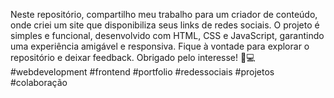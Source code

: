 Neste repositório, compartilho meu trabalho para um criador de conteúdo, onde criei um site que disponibiliza seus links de redes sociais. O projeto é simples e funcional, desenvolvido com HTML, CSS e JavaScript, garantindo uma experiência amigável e responsiva. Fique à vontade para explorar o repositório e deixar feedback. Obrigado pelo interesse! 🙏💻 #webdevelopment #frontend #portfolio #redessociais #projetos #colaboração
